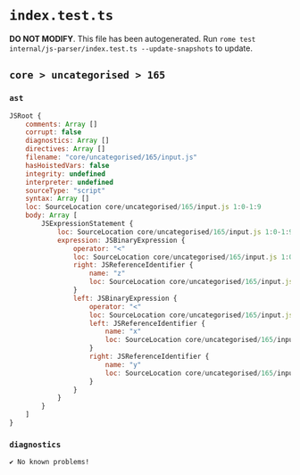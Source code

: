 # `index.test.ts`

**DO NOT MODIFY**. This file has been autogenerated. Run `rome test internal/js-parser/index.test.ts --update-snapshots` to update.

## `core > uncategorised > 165`

### `ast`

```javascript
JSRoot {
	comments: Array []
	corrupt: false
	diagnostics: Array []
	directives: Array []
	filename: "core/uncategorised/165/input.js"
	hasHoistedVars: false
	integrity: undefined
	interpreter: undefined
	sourceType: "script"
	syntax: Array []
	loc: SourceLocation core/uncategorised/165/input.js 1:0-1:9
	body: Array [
		JSExpressionStatement {
			loc: SourceLocation core/uncategorised/165/input.js 1:0-1:9
			expression: JSBinaryExpression {
				operator: "<"
				loc: SourceLocation core/uncategorised/165/input.js 1:0-1:9
				right: JSReferenceIdentifier {
					name: "z"
					loc: SourceLocation core/uncategorised/165/input.js 1:8-1:9 (z)
				}
				left: JSBinaryExpression {
					operator: "<"
					loc: SourceLocation core/uncategorised/165/input.js 1:0-1:5
					left: JSReferenceIdentifier {
						name: "x"
						loc: SourceLocation core/uncategorised/165/input.js 1:0-1:1 (x)
					}
					right: JSReferenceIdentifier {
						name: "y"
						loc: SourceLocation core/uncategorised/165/input.js 1:4-1:5 (y)
					}
				}
			}
		}
	]
}
```

### `diagnostics`

```
✔ No known problems!

```
